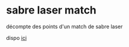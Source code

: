 # sabre laser match

décompte des points d'un match de sabre laser 

dispo [ici](https://yannickbattail.github.io/sabre-laser-match/sabre-laser-match.html)
